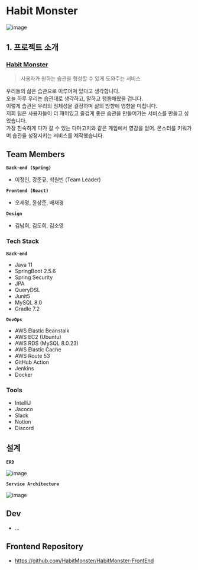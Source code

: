 # Habit Monster

![image](https://user-images.githubusercontent.com/52302236/144210892-92dcd87d-ef0c-4745-988e-83acfd130abb.png)


## 1. 프로젝트 소개
### [Habit Monster](https://habitmonster.app/)
>사용자가 원하는 습관을 형성할 수 있게 도와주는 서비스

우리들의 삶은 습관으로 이루어져 있다고 생각합니다.<br>
오늘 하루 우리는 습관대로 생각하고, 말하고 행동해왔을 겁니다.<br>
이렇게 습관은 우리의 정체성을 결정하며 삶의 방향에 영향을 미칩니다.<br>
저희 팀은 사용자들이 더 재미있고 즐겁게 좋은 습관을 만들어가는 서비스를 만들고 싶었습니다.<br>
가장 친숙하게 다가 갈 수 있는 다마고치와 같은 게임에서 영감을 얻어. 몬스터를 키워가며 습관을 성장시키는 서비스를 제작했습니다.<br>

## Team Members

**`Back-end (Spring)`**
- 이정인, 강준규, 최원빈 (Team Leader)

**`Frontend (React)`**
- 오세명, 윤상준, 배재경

**`Design`**
- 김남희, 김도희, 김소영

### Tech Stack
**`Back-end`**

 - Java 11
 - SpringBoot 2.5.6
 - Spring Security
 - JPA
 - QueryDSL
 - Junit5
 - MySQL 8.0
 - Gradle 7.2

**`DevOps`**

 - AWS Elastic Beanstalk
 - AWS EC2 (Ubuntu)
 - AWS RDS (MySQL 8.0.23)
 - AWS Elastic Cache
 - AWS Route 53
 - GitHub Action
 - Jenkins
 - Docker

### Tools

 - IntelliJ
 - Jacoco
 - Slack
 - Notion
 - Discord

## 설계
**`ERD`**

![image](https://user-images.githubusercontent.com/52302236/144214975-dcec5dfb-cf6c-4c99-9bdb-4957e26cac92.png)

**`Service Architecture`**

![image](https://user-images.githubusercontent.com/52302236/144214888-d32fcbca-a184-4ee2-8198-001f544b6ef6.png)

## Dev
 - ...

## Frontend Repository

 - https://github.com/HabitMonster/HabitMonster-FrontEnd
